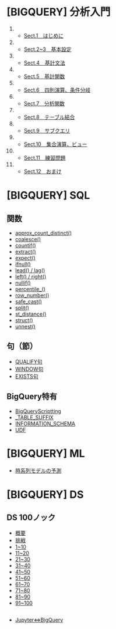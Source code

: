 # [BIGQUERY] 分析入門
1. - [Sect.1　はじめに](google_bigquery)
2. - [Sect.2~3　基本設定](google_bigquery_2_3)
3. - [Sect.4　基計文法](google_bigquery_4)
4. - [Sect.5　基計関数](google_bigquery_5)
5. - [Sect.6　四則演算、条件分岐](google_bigquery_6)
6. - [Sect.7　分析関数](google_bigquery_7)
7. - [Sect.8　テーブル結合](google_bigquery_8)
8. - [Sect.9　サブクエリ](google_bigquery_9)
9. - [Sect.10　集合演算、ビュー](google_bigquery_10)
10. - [Sect.11　練習問題](google_bigquery_11)
11. - [Sect.12　おまけ](google_bigquery_12)


# [BIGQUERY] SQL
## 関数
+ [approx_count_distinct()](sql_approx_count_distinct)
+ [coalesce()](sql_coalesce)
+ [countif()](sql_countif)
+ [extract()](sql_extract)
+ [expect()](sql_expect)
+ [ifnull()](sql_ifnull)
+ [lead() / lag()](sql_lead)
+ [left() / right()](sql_left_right)
+ [nullif()](sql_nullif)
+ [percentile_()](sql_percentile)
+ [row_number()](sql_row_number)
+ [safe_cast()](sql_safe_cast)
+ [split()](sql_split)
+ [st_distance()](sql_st_distance)
+ [struct()](sql_struct)
+ [unnest()](sql_unnest)

## 句（節）
+ [QUALIFY句](sql_qualify)
+ [WINDOW句](sql_window)
+ [EXISTS句](sql_exists)

## BigQuery特有
+ [BigQueryScriptting](sql_bqscripting)
+ [_TABLE_SUFFIX](sql_table_suffix)
+ [INFORMATION_SCHEMA](sql_information_schema)
+ [UDF](sql_udf)


# [BIGQUERY] ML
+ [時系列モデルの予測](ml_time_series)


# [BIGQUERY] DS
## DS 100ノック
+ [概要](ds_100knock)
+ [挑戦](sql_100knock)
+ [1~10]()
+ [11~20]()
+ [21~30]()
+ [31~40]()
+ [41~50]()
+ [51~60]()
+ [61~70]()
+ [71~80]()
+ [81~90]()
+ [91~100]()


## 
+ [Jupyter⇔BigQuery](ds_jupyter_bigquery)


